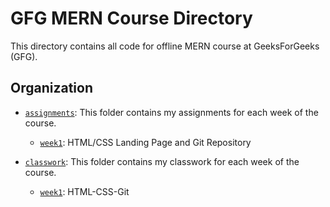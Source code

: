 # GFG MERN Course Directory

This directory contains all code for offline MERN course at GeeksForGeeks (GFG).

## Organization

- [`assignments`][assignments]: This folder contains my assignments for each week of the course.

  - [`week1`][week1asn]: HTML/CSS Landing Page and Git Repository

- [`classwork`][classwork]: This folder contains my classwork for each week of the course.

  - [`week1`][week1cls]: HTML-CSS-Git

[assignments]: https://github.com/pawasagrwl/gfg-mern-course/tree/master/classwork
[week1asn]: https://github.com/pawasagrwl/gfg-mern-course/tree/master/assignments/week1
[classwork]: https://github.com/pawasagrwl/gfg-mern-course/tree/master/classwork
[week1cls]: https://github.com/pawasagrwl/gfg-mern-course/tree/master/classwork/week1